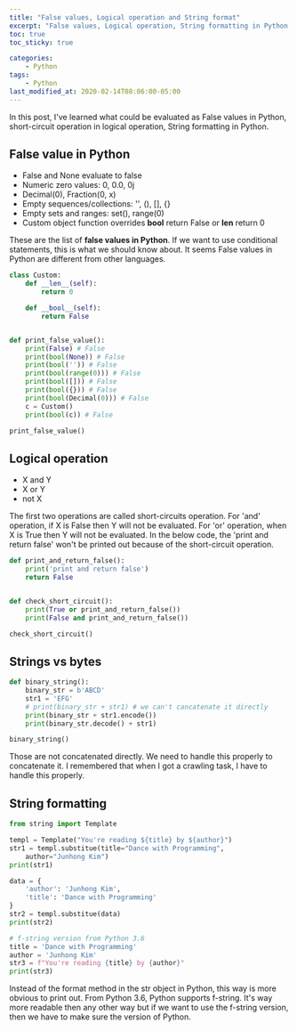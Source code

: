 ```yaml
---
title: "False values, Logical operation and String format"
excerpt: "False values, Logical operation, String formatting in Python."
toc: true
toc_sticky: true 

categories:
    - Python
tags:
    - Python
last_modified_at: 2020-02-14T08:06:00-05:00
---
```


In this post, I've learned what could be evaluated as False values in Python, short-circuit operation in logical operation, String formatting in Python. 

## False value in Python 

* False and None evaluate to false 
* Numeric zero values: 0, 0.0, 0j
* Decimal(0), Fraction(0, x)
* Empty sequences/collections: '', (), [], {}
* Empty sets and ranges: set(), range(0)
* Custom object function overrides __bool__ return False or __len__ return 0 

These are the list of **false values in Python**. If we want to use conditional statements, this is what we should know about. It seems False values in Python are different from other languages.

```python
class Custom:
    def __len__(self):
        return 0

    def __bool__(self):
        return False


def print_false_value(): 
    print(False) # False
    print(bool(None)) # False
    print(bool('')) # False
    print(bool(range(0))) # False
    print(bool([])) # False
    print(bool({})) # False
    print(bool(Decimal(0))) # False
    c = Custom() 
    print(bool(c)) # False

print_false_value()
```

## Logical operation
* X and Y 
* X or Y 
* not X

The first two operations are called short-circuits operation. For 'and' operation, if X is False then Y will not be evaluated. For 'or' operation, when X is True then Y will not be evaluated. In the below code, the 'print and return false' won't be printed out because of the short-circuit operation. 

```python
def print_and_return_false():
    print('print and return false')
    return False


def check_short_circuit():
    print(True or print_and_return_false())
    print(False and print_and_return_false())

check_short_circuit()
```


## Strings vs bytes
```python
def binary_string():
    binary_str = b'ABCD'
    str1 = 'EFG'
    # print(binary_str + str1) # we can't cancatenate it directly
    print(binary_str + str1.encode())
    print(binary_str.decode() + str1)

binary_string()
```
Those are not concatenated directly. We need to handle this properly to concatenate it. I remembered that when I got a crawling task, I have to handle this properly.



## String formatting
<!-- 4 ways to template string -->
```python
from string import Template 

templ = Template("You're reading ${title} by ${author}")
str1 = templ.substitue(title="Dance with Programming", 
    author="Junhong Kim")
print(str1)

data = {
    'author': 'Junhong Kim',
    'title': 'Dance with Programming'
}
str2 = templ.substitue(data)
print(str2)

# f-string version from Python 3.6
title = 'Dance with Programming'
author = 'Junhong Kim'
str3 = f"You're reading {title} by {author}"
print(str3)
```
Instead of the format method in the str object in Python, this way is more obvious to print out. From Python 3.6, Python supports f-string. It's way more readable then any other way but if we want to use the f-string version, then we have to make sure the version of Python. 